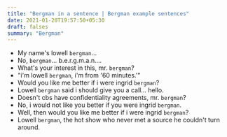 ```yaml
---
title: "Bergman in a sentence | Bergman example sentences"
date: 2021-01-20T19:57:50+05:30
draft: falses
summary: "Bergman"
---
```

- My name's lowell `bergman`...
- No, `bergman`... b.e.r.g.m.a.n....
- What's your interest in this, mr. `bergman`?
- "i'm lowell `bergman`, i'm from '60 minutes.'"
- Would you like me better if i were ingrid `bergman`?
- Lowell `bergman` said i should give you a call... hello.
- Doesn't cbs have confidentiality agreements, mr. `bergman`?
- No, i would not like you better if you were ingrid `bergman`.
- Well, then would you like me better if i were ingrid `bergman`?
- Lowell `bergman`, the hot show who never met a source he couldn't turn around.
                 
